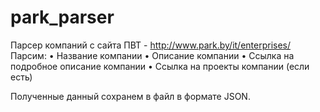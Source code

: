 # park_parser

Парсер компаний с сайта ПВТ - http://www.park.by/it/enterprises/
Парсим:
•	Название компании
•	Описание компании
•	Ссылка на подробное описание компании
•	Ссылка на проекты компании (если есть)
 
Полученные данный сохранем в файл в формате JSON.
